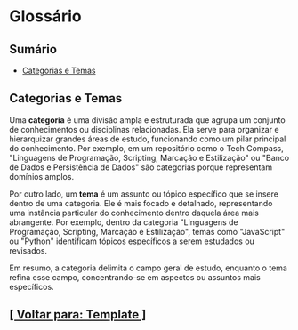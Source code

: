 # Glossário

## Sumário

- [Categorias e Temas](#categorias-temas)

## <a id="categorias-temas">Categorias e Temas</a>

Uma **categoria** é uma divisão ampla e estruturada que agrupa um conjunto de conhecimentos ou disciplinas relacionadas. Ela serve para organizar e hierarquizar grandes áreas de estudo, funcionando como um pilar principal do conhecimento. Por exemplo, em um repositório como o Tech Compass, "Linguagens de Programação, Scripting, Marcação e Estilização" ou "Banco de Dados e Persistência de Dados" são categorias porque representam domínios amplos.

Por outro lado, um **tema** é um assunto ou tópico específico que se insere dentro de uma categoria. Ele é mais focado e detalhado, representando uma instância particular do conhecimento dentro daquela área mais abrangente. Por exemplo, dentro da categoria "Linguagens de Programação, Scripting, Marcação e Estilização", temas como "JavaScript" ou "Python" identificam tópicos específicos a serem estudados ou revisados.

Em resumo, a categoria delimita o campo geral de estudo, enquanto o tema refina esse campo, concentrando-se em aspectos ou assuntos mais específicos.

## [[ Voltar para: Template ]](./template.md#glossario)